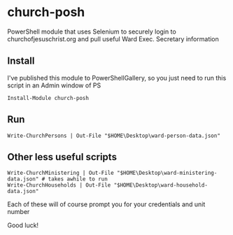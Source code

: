 # church-posh
PowerShell module that uses Selenium to securely login to churchofjesuschrist.org and pull useful Ward Exec. Secretary information

## Install
I've published this module to PowerShellGallery, so you just need to run this script in an Admin window of PS
```
Install-Module church-posh
```

## Run
```
Write-ChurchPersons | Out-File "$HOME\Desktop\ward-person-data.json"
```

## Other less useful scripts
```
Write-ChurchMinistering | Out-File "$HOME\Desktop\ward-ministering-data.json" # takes awhile to run
Write-ChurchHouseholds | Out-File "$HOME\Desktop\ward-household-data.json"
```

Each of these will of course prompt you for your credentials and unit number

Good luck!
